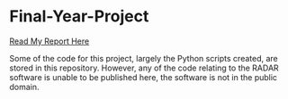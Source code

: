 # Final-Year-Project
[Read My Report Here](https://phileasfogg3.github.io/Final-Year-Project/main.pdf)

Some of the code for this project, largely the Python scripts created, are stored in this repository. However, any of the code relating to the RADAR software is unable to be published here, the software is not in the public domain.